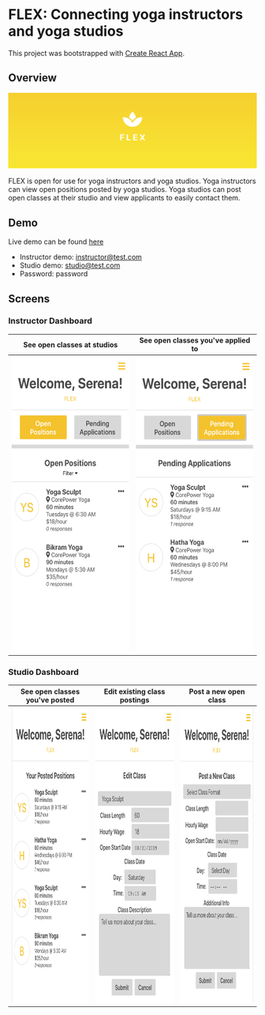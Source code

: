 # FLEX: Connecting yoga instructors and yoga studios

This project was bootstrapped with [Create React App](https://github.com/facebook/create-react-app).

## Overview

![banner](./screenshots/banner.png)

FLEX is open for use for yoga instructors and yoga studios. Yoga instructors can view open positions posted by yoga studios. Yoga studios can post open classes at their studio and view applicants to easily contact them.

## Demo

Live demo can be found [here](https://floating-savannah-98427.herokuapp.com/)

- Instructor demo: instructor@test.com
- Studio demo: studio@test.com
- Password: password

## Screens

### Instructor Dashboard

|            See open classes at studios             |                           See open classes you've applied to                            |
| :------------------------------------------------: | :-------------------------------------------------------------------------------------: |
| <img src='./screenshots/open.png' height='600px'/> | <img src='./screenshots/pending.png' height='600px' alt='instructor pending classes' /> |

### Studio Dashboard

|             See open classes you've posted             |               Edit existing class postings               |                                   Post a new open class                                   |
| :----------------------------------------------------: | :------------------------------------------------------: | :---------------------------------------------------------------------------------------: |
| <img src='./screenshots/posted.png/' height='600px' /> | <img src='./screenshots/editClass.png' height='600px' /> | <img src='./screenshots/postClass.png' height='600px' alt='studio post new class form' /> |
